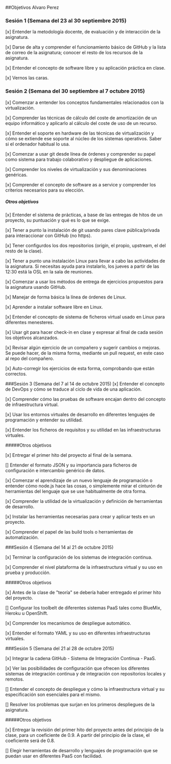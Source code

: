 ##Objetivos Alvaro Perez

### Sesión 1 (Semana del 23 al 30 septiembre 2015)

[x] Entender la metodología docente, de evaluación y de interacción de la asignatura.

[x] Darse de alta y comprender el funcionamiento básico de GitHub y la lista de correo de la asignatura; conocer el resto de los recursos de la asignatura.

[x] Entender el concepto de software libre y su aplicación práctica en clase.

[x] Vernos las caras.


### Sesión 2 (Semana del 30 septiembre al 7 octubre 2015)

[x] Comenzar a entender los conceptos fundamentales relacionados con la virtualización.

[x] Comprender las técnicas de cálculo del coste de amortización de un equipo informático y aplicarlo                    al cálculo del coste de uso de un recurso.

[x] Entender el soporte en hardware de las técnicas de virtualización y cómo se extiende ese soporte al núcleo de los sistemas operativos. Saber si el ordenador habitual lo usa.

[x] Comenzar a usar git desde línea de órdenes y comprender su papel como sistema para trabajo colaborativo y despliegue de aplicaciones.

[x] Comprender los niveles de virtualización y sus denominaciones genéricas.

[x] Comprender el concepto de software as a service y comprender los criterios necesarios para su elección.

##### Otros objetivos
[x] Entender el sistema de prácticas, a base de las entregas de hitos de un proyecto, su puntuación y qué es lo que se exige.
    
[x] Tener a punto la instalación de git usando pares clave pública/privada para interaccionar con GitHub (no https).

[x] Tener configurdos los dos repositorios (origin, el propio, upstream, el del resto de la clase).

[x] Tener a punto una instalación Linux para llevar a cabo las actividades de la asignatura. Si necesitas ayuda para instalarlo, los jueves a partir de las 12:30 está la OSL en la sala de reuniones.

[x] Comenzar a usar los métodos de entrega de ejercicios propuestos para la asignatura usando GitHub.

[x] Manejar de forma básica la línea de órdenes de Linux.

[x] Aprender a instalar software libre en Linux.

[x] Entender el concepto de sistema de ficheros virtual usado en Linux para diferentes menesteres.
    
[x] Usar git para hacer check-in en clase y expresar al final de cada sesión los objetivos alcanzados.

[x] Revisar algún ejercicio de un compañero y sugerir cambios o mejoras. Se puede hacer, de la misma forma, mediante un pull request, en este caso al repo del compañero.

[x] Auto-corregir los ejercicios de esta forma, comprobando que están correctos.


###Sesión 3 (Semana del 7 al 14 de octubre 2015)
[x] Entender el concepto de DevOps y cómo se traduce al ciclo de vida de una aplicación.

[x] Comprender cómo las pruebas de software encajan dentro del concepto de infraestructura virtual.

[x] Usar los entornos virtuales de desarrollo en diferentes lenguajes de programación y entender su utilidad.

[x] Entender los ficheros de requisitos y su utilidad en las infraestructuras virtuales.

#####Otros objetivos

[x] Entregar el primer hito del proyecto al final de la semana.

[] Entender el formato JSON y su importancia para ficheros de configuración e intercambio genérico de datos.

[x] Comenzar el aprendizaje de un nuevo lenguaje de programación o entender cómo node.js hace las cosas, o simplemente mirar el cinturón de herramientas del lenguaje que se use habitualmente de otra forma.

[x] Comprender la utilidad de la virtualización y definición de herramientas de desarrollo.

[x] Instalar las herramientas necesarias para crear y aplicar tests en un proyecto.

[x] Comprender el papel de las build tools o herramientas de automatización.

###Sesión 4 (Semana del 14 al 21 de octubre 2015)

[x] Terminar la configuración de los sistemas de integración continua.
    
[x] Comprender el nivel plataforma de la infraestructura virtual y su uso en prueba y producción.

#####Otros objetivos

[x] Antes de la clase de "teoría" se debería haber entregado el primer hito del proyecto.

[] Configurar los toolbelt de diferentes sistemas PaaS tales como BlueMix, Heroku u OpenShift.

[x] Comprender los mecanismos de despliegue automático.
    
[x] Entender el formato YAML y su uso en diferentes infraestructuras virtuales.


###Sesión 5 (Semana del 21 al 28 de octubre 2015)

[x] Integrar la cadena GitHub - Sistema de Integración Continua - PaaS.
    
[x] Ver las posibilidades de configuración que ofrecen los diferentes sistemas de integración continua y de integración con repositorios locales y remotos.

[] Entender el concepto de despliegue y cómo la infraestructura virtual y su especificación son esenciales para el mismo.

[] Resolver los problemas que surjan en los primeros despliegues de la asignatura.

#####Otros objetivos

[x] Entregar la revisión del primer hito del proyecto antes del principio de la clase, para un coeficiente de 0.9. A partir del principio de la clase, el coeficiente será de 0.8.

[] Elegir herramientas de desarrollo y lenguajes de programación que se puedan usar en diferentes PaaS con facilidad.






